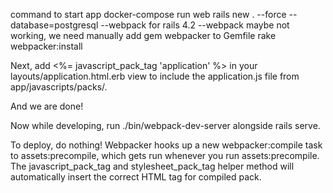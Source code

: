 command to start app
docker-compose run web rails new . --force --database=postgresql --webpack
for rails 4.2 --webpack maybe not working, we need manually add
gem webpacker to Gemfile
rake webpacker:install

Next, add <%= javascript_pack_tag 'application' %> in your layouts/application.html.erb view to include the application.js file from app/javascripts/packs/.

And we are done!

Now while developing, run ./bin/webpack-dev-server alongside rails serve.

To deploy, do nothing! Webpacker hooks up a new webpacker:compile task to assets:precompile, which gets run whenever you run assets:precompile. The javascript_pack_tag and stylesheet_pack_tag helper method will automatically insert the correct HTML tag for compiled pack.
